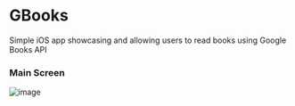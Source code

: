 # GBooks
Simple iOS app showcasing and allowing users to read books using Google Books API

### Main Screen

![image](https://im.ezgif.com/tmp/ezgif-1-30a5d122bb.gif)

